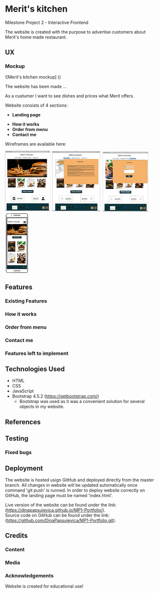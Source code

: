 # Merit's kitchen

Milestone Project 2 - Interactive Frontend

The website is created with the purpose to advertise customers about Merit's home made restaurant.

## UX

### Mockup

![Merit's kitchen mockup] ()

The website has been made ...

As a custumer I want to see dishes and prices what Merit offers.

Website consists of 4 sections:

- **Landing page**

* **How it works**
* **Order from menu**
* **Contact me**

Wireframes are available here:

![How it works](wireframes/w-1.png)
![Order from menu](wireframes/w-2.png)
![Contact me](wireframes/w-4.png)
![Mobile](wireframes/w-5.png)

## Features

### Existing Features

### How it works

### Order from menu

### Contact me

### Features left to implement

## Technologies Used

- HTML
- CSS
- JavaScript
- Bootstrap 4.5.2 (https://getbootstrap.com/)
  - Bootstrap was used as it was a convenient solution for several objects in my website.

## References

## Testing

### Fixed bugs

## Deployment

The website is hosted usign GitHub and deployed directly from the master branch.
All changes in website will be updated automatically once command 'git push' is runned.
In order to deploy website correctly on GitHub, the landing page must be named 'index.html'.

Live version of the website can be found under the link: (https://dinapapsujevica.github.io/MP1-Portfolio/).  
Source code on GitHub can be found under the link: (https://github.com/DinaPapsujevica/MP1-Portfolio.git).

## Credits

### Content

### Media

### Acknowledgements

Website is created for educational use!
